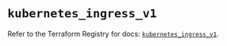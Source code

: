 # `kubernetes_ingress_v1`

Refer to the Terraform Registry for docs: [`kubernetes_ingress_v1`](https://registry.terraform.io/providers/hashicorp/kubernetes/2.34.0/docs/resources/ingress_v1).
